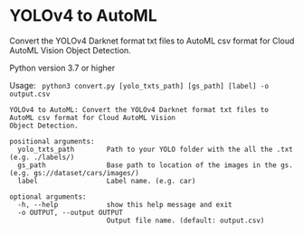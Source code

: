 # YOLOv4 to AutoML
Convert the YOLOv4 Darknet format txt files to AutoML csv format for Cloud AutoML Vision Object Detection.

Python version 3.7 or higher

Usage:
` python3 convert.py [yolo_txts_path] [gs_path] [label] -o output.csv`

```
YOLOv4 to AutoML: Convert the YOLOv4 Darknet format txt files to AutoML csv format for Cloud AutoML Vision
Object Detection.

positional arguments:
  yolo_txts_path        Path to your YOLO folder with the all the .txt (e.g. ./labels/)
  gs_path               Base path to location of the images in the gs. (e.g. gs://dataset/cars/images/)
  label                 Label name. (e.g. car)

optional arguments:
  -h, --help            show this help message and exit
  -o OUTPUT, --output OUTPUT
                        Output file name. (default: output.csv)
```
